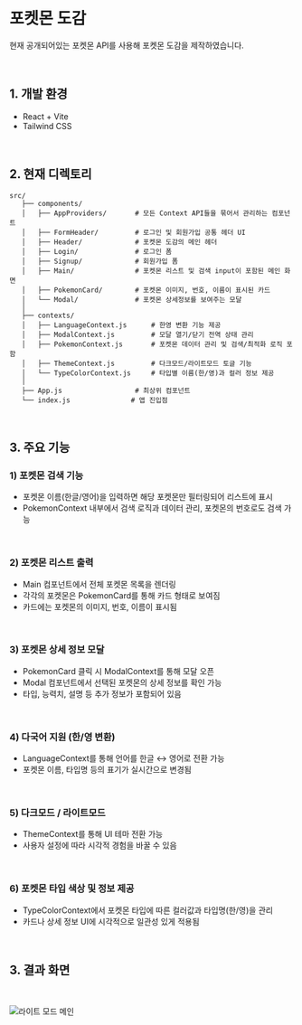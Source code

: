 # 포켓몬 도감

현재 공개되어있는 포켓몬 API를 사용해 포켓몬 도감을 제작하였습니다.

<br>

## 1. 개발 환경
   - React + Vite
   - Tailwind CSS

<br>

## 2. 현재 디렉토리
   ```
   src/
      ├── components/
      │   ├── AppProviders/       # 모든 Context API들을 묶어서 관리하는 컴포넌트
      │   ├── FormHeader/         # 로그인 및 회원가입 공통 헤더 UI
      │   ├── Header/             # 포켓몬 도감의 메인 헤더
      │   ├── Login/              # 로그인 폼
      │   ├── Signup/             # 회원가입 폼
      │   ├── Main/               # 포켓몬 리스트 및 검색 input이 포함된 메인 화면
      │   ├── PokemonCard/        # 포켓몬 이미지, 번호, 이름이 표시된 카드
      │   └── Modal/              # 포켓몬 상세정보를 보여주는 모달
      │
      ├── contexts/
      │   ├── LanguageContext.js      # 한영 변환 기능 제공
      │   ├── ModalContext.js         # 모달 열기/닫기 전역 상태 관리
      │   ├── PokemonContext.js       # 포켓몬 데이터 관리 및 검색/최적화 로직 포함
      │   ├── ThemeContext.js         # 다크모드/라이트모드 토글 기능
      │   └── TypeColorContext.js     # 타입별 이름(한/영)과 컬러 정보 제공
      │
      ├── App.js                  # 최상위 컴포넌트
      └── index.js               # 앱 진입점
   ```

   <br>

## 3. 주요 기능

   ### 1) 포켓몬 검색 기능
   - 포켓몬 이름(한글/영어)을 입력하면 해당 포켓몬만 필터링되어 리스트에 표시
   - PokemonContext 내부에서 검색 로직과 데이터 관리, 포켓몬의 번호로도 검색 가능
     
   <br>
    
   ### 2) 포켓몬 리스트 출력
   - Main 컴포넌트에서 전체 포켓몬 목록을 렌더링
   - 각각의 포켓몬은 PokemonCard를 통해 카드 형태로 보여짐
   - 카드에는 포켓몬의 이미지, 번호, 이름이 표시됨
  
   <br>
   
   ### 3) 포켓몬 상세 정보 모달
   - PokemonCard 클릭 시 ModalContext를 통해 모달 오픈
   - Modal 컴포넌트에서 선택된 포켓몬의 상세 정보를 확인 가능
   - 타입, 능력치, 설명 등 추가 정보가 포함되어 있음

   <br>
  
   ### 4) 다국어 지원 (한/영 변환)
   - LanguageContext를 통해 언어를 한글 ↔ 영어로 전환 가능
   - 포켓몬 이름, 타입명 등의 표기가 실시간으로 변경됨

   <br>

   ### 5) 다크모드 / 라이트모드
   - ThemeContext를 통해 UI 테마 전환 가능
   - 사용자 설정에 따라 시각적 경험을 바꿀 수 있음

   <br>

   ### 6) 포켓몬 타입 색상 및 정보 제공
   - TypeColorContext에서 포켓몬 타입에 따른 컬러값과 타입명(한/영)을 관리
   - 카드나 상세 정보 UI에 시각적으로 일관성 있게 적용됨

   <br>
  
## 3. 결과 화면

<br>

   ![라이트 모드 메인](https://github.com/user-attachments/assets/3dc87227-7c2d-423c-8396-05d060eccb98)

